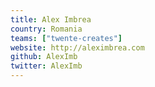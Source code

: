 ```yaml
---
title: Alex Imbrea
country: Romania
teams: ["twente-creates"]
website: http://aleximbrea.com
github: AlexImb
twitter: AlexImb
---
```

